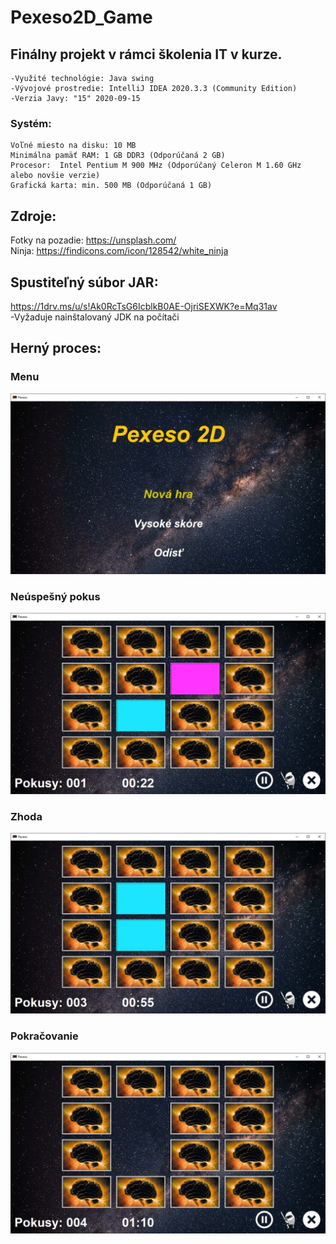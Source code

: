 # Pexeso2D_Game

## Finálny projekt v rámci školenia IT v kurze. 
    -Využité technológie: Java swing
    -Vývojové prostredie: IntelliJ IDEA 2020.3.3 (Community Edition)
    -Verzia Javy: "15" 2020-09-15

    
### Systém:
    Voľné miesto na disku: 10 MB
    Minimálna pamäť RAM: 1 GB DDR3 (Odporúčaná 2 GB)
    Procesor:  Intel Pentium M 900 MHz (Odporúčaný Celeron M 1.60 GHz alebo novšie verzie)
    Grafická karta: min. 500 MB (Odporúčaná 1 GB) 


## Zdroje:
   Fotky na pozadie: https://unsplash.com/ \
   Ninja: https://findicons.com/icon/128542/white_ninja
   

## Spustiteľný súbor JAR:
https://1drv.ms/u/s!Ak0RcTsG6IcblkB0AE-OjriSEXWK?e=Mq31av \
    -Vyžaduje nainštalovaný JDK na počítači
    

## Herný proces:

### Menu
![1](https://github.com/pluhi92/Pexeso2D_Game/blob/master/src/resources/images/Menu.jpg)

### Neúspešný pokus
![2](https://github.com/pluhi92/Pexeso2D_Game/blob/master/src/resources/images/Game.jpg)

### Zhoda
![3](https://github.com/pluhi92/Pexeso2D_Game/blob/master/src/resources/images/Game1.jpg)

### Pokračovanie
![4](https://github.com/pluhi92/Pexeso2D_Game/blob/master/src/resources/images/Game2.jpg)


